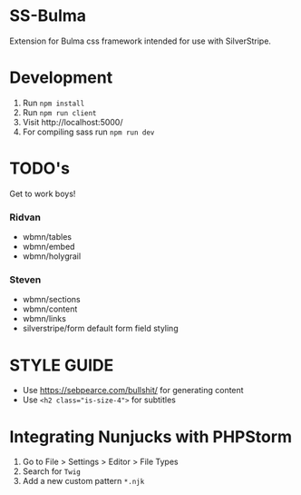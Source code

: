 # SS-Bulma
Extension for Bulma css framework intended for use with SilverStripe.

# Development
1. Run `npm install`
2. Run `npm run client`
3. Visit http://localhost:5000/
4. For compiling sass run `npm run dev`

# TODO's
Get to work boys!

### Ridvan
* wbmn/tables
* wbmn/embed
* wbmn/holygrail

### Steven
* wbmn/sections
* wbmn/content
* wbmn/links
* silverstripe/form default form field styling

# STYLE GUIDE
* Use https://sebpearce.com/bullshit/ for generating content
* Use `<h2 class="is-size-4">` for subtitles

# Integrating Nunjucks with PHPStorm
1. Go to File > Settings > Editor > File Types
2. Search for `Twig`
3. Add a new custom pattern `*.njk`

